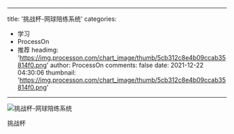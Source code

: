 
---
title: '挑战杯-网球陪练系统'
categories: 
 - 学习
 - ProcessOn
 - 推荐
headimg: 'https://img.processon.com/chart_image/thumb/5cb312c8e4b09ccab35814f0.png'
author: ProcessOn
comments: false
date: 2021-12-22 04:30:06
thumbnail: 'https://img.processon.com/chart_image/thumb/5cb312c8e4b09ccab35814f0.png'
---

<div>   
<img class="thumb" alt="挑战杯-网球陪练系统" src="https://img.processon.com/chart_image/thumb/5cb312c8e4b09ccab35814f0.png" referrerpolicy="no-referrer">
<p>挑战杯</p>  
</div>
            
